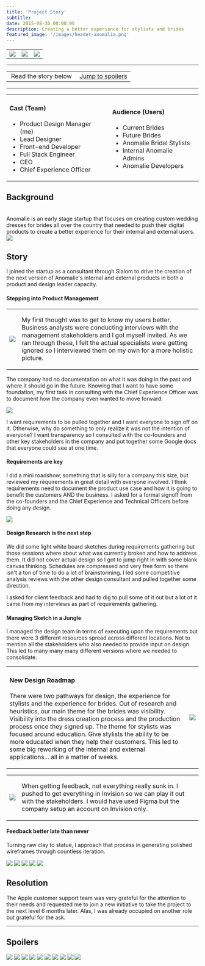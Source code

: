 ```yaml
---
title: 'Project Story'
subtitle: 
date: 2015-08-30 00:00:00
description: Creating a better experience for stylists and brides
featured_image: '/images/header-anomalie.png'
---
```

<table>

<tr>

<td><a href="walmart.html"><img src="../images/arrow-left.svg"></a></td>
<td><img src="../images/poster-anomalie.png" class="project__poster"></td>
<td><a href="apple.html"><img src="../images/arrow-right.svg"></a></td>

</tr>

</table>

<hr>
<table class="post-navigation">

<tr>

<td><i class="fab fa-readme"></i> &nbsp;Read the story below</td>
<td><i class="fas fa-angle-double-down"></i> &nbsp;<a href="#spoilers" target="_self">Jump to spoilers</a> </td>

</tr>

</table>
<hr>



<table>

<tr>

<td class="half">
	<h4>Cast (Team)</h4>
	<ul class="socials">
		<li>Product Design Manager (me)</li>
		<li>Lead Designer</li>
		<li>Front-end Developer</li>
		<li>Full Stack Engineer</li>
		<li>CEO</li>
		<li>Chief Experience Officer</li>
	</ul>
</td>
<td class="half">
	<h4>Audience (Users)</h4>
	<ul class="socials">
		<li>Current Brides</li>
		<li>Future Brides</li>
		<li>Anomalie Bridal Stylists</li>
		<li>Internal Anomalie Admins</li>
		<li>Anomalie Developers</li>
	</ul>
</td>

</tr>

</table>

## Background

<div class="spacer">&nbsp;</div>
Anomalie is an early stage startup that focuses on creating custom wedding dresses for brides all over the country that needed to push their digital products to create a better experience for their internal and external users.

<img src="../images/story-apple-1.png">

## Story

I joined the startup as a consultant through Slalom to drive the creation of the next version of Anomalie's internal and external products in both a product and design leader capacity.

#### Stepping into Product Management

<table>

<tr>

<td class="half"><img src="../images/story-apple-2.jpg"></td>
<td>
<p>
My first thought was to get to know my users better. Business analysts were conducting interviews with the management stakeholders and I got myself invited. As we ran through these, I felt the actual specialists were getting ignored so I interviewed them on my own for a more holistic picture.
</p>
</td>

</tr>

</table>

The company had no documentation on what it was doing in the past and where it should go in the future. Knowing that I want to have some foundation, my first task in consulting with the Chief Experience Officer was to document how the company even wanted to move forward. 

<img src="../images/story-apple-3.png">

I want requirements to be pulled together and I want everyone to sign off on it. Otherwise, why do something to only realize it was not the intention of everyone? I want transparency so I consulted with the co-founders and other key stakeholders in the company and put together some Google docs that everyone could see at one time.

#### Requirements are key

I did a mini roadshow, something that is silly for a company this size, but reviewed my requirements in great detail with everyone involved. I think requirements need to document the product use case and how it is going to benefit the customers AND the business. I asked for a formal signoff from the co-founders and the Chief Experience and Technical Officers before doing any design.

<img  src="../images/story-apple-4.png">

#### Design Research is the next step

We did some light white board sketches during requirements gathering but those sessions where about what was currently broken and how to address them. It did not cover actual design so I got to jump right in with some blank canvas thinking. Schedules are compressed and very free form so there isn't a ton of time to do a lot of brainstorming. I led some competitive analysis reviews with the other design consultant and pulled together some direction.

I asked for client feedback and had to dig to pull some of it out but a lot of it came from my interviews as part of requirements gathering.

#### Managing Sketch in a Jungle

I managed the design team in terms of executing upon the requirements but there were 3 different resources spread across different locations. Not to mention all the stakeholders who also needed to provide input on design. This led to many many many different versions where we needed to consolidate.

<table>
<tr>
<td>
<h4>New Design Roadmap</h4>
<p>
There were two pathways for design, the experience for stylists and the experience for brides. Out of research and heuristics, our main theme for the brides was visibility. Visibility into the dress creation process and the production process once they signed up. The theme for stylists was focused around education. Give stylists the ability to be more educated when they help their customers. This led to some big reworking of the internal and external applications... all in a matter of weeks.
</p>
</td>
<td class="half">
<img src="../images/story-apple-6.png">
</td>
</tr>
</table>

<table>
<tr>
<td>

<img src="../images/story-apple-7.png">

</td>
<td class="third">

When getting feedback, not everything really sunk in. I pushed to get everything in Invision so we can play it out with the stakeholders. I would have used Figma but the company setup an account on Invision only.

</td>

</tr>

</table>

#### Feedback better late than never

Turning raw clay to statue, I approach that process in generating polished wireframes through countless iteration.

<div class="gallery" data-columns="1">
<img src="../images/story-apple-10a.png">
<img src="../images/story-apple-10b.png">
<img src="../images/story-apple-10c.png">
<img src="../images/story-apple-10d.png">
<img src="../images/story-apple-10e.png">
</div>

<h2>Resolution</h2> 
The Apple customer support team was very grateful for the attention to their needs and requested me to join a new initiative to take the project to the next level 6 months later. Alas, I was already occupied on another role but grateful for the ask.

<span class="spacer4"></span>
<hr>

<h2 id="spoilers">Spoilers</h2>
<div class="gallery" data-columns="3">
<img src="../images/story-apple-4.png">
<img src="../images/story-apple-7.png">
<img src="../images/story-apple-9a.png">
<img src="../images/story-apple-9b.png">
<img src="../images/story-apple-9c.png">
<img src="../images/story-apple-10b.png">
<img src="../images/story-apple-10f.png">
<img src="../images/story-apple-11b.png">
<img src="../images/story-apple-11c.png">
<img src="../images/story-apple-14.png">
</div>